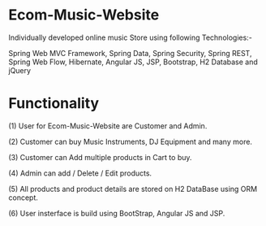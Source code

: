 # Ecom-Music-Website
Individually developed online music Store using following Technologies:- 

Spring Web MVC Framework, Spring Data, Spring Security, Spring REST, Spring Web Flow, Hibernate, Angular JS, JSP, Bootstrap, H2 Database and jQuery

# Functionality 

(1) User for Ecom-Music-Website are Customer and Admin.

(2) Customer can buy Music Instruments, DJ Equipment and many more.

(3) Customer can Add multiple products in Cart to buy.

(4) Admin can add / Delete / Edit products.

(5) All products and product details are stored on H2 DataBase using ORM concept.

(6) User insterface is build using BootStrap, Angular JS and JSP.
